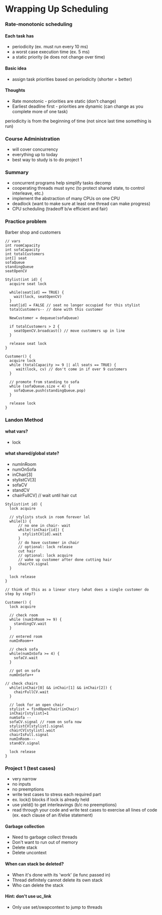 # Wrapping Up Scheduling

### Rate-monotonic scheduling

#### Each task has
* periodicity (ex. must run every 10 ms)
* a worst case execution time (ex. 5 ms)
* a static priority (ie does not change over time)

#### Basic idea
* assign task priorities based on periodicity (shorter = better)

#### Thoughts
* Rate monotonic - priorities are static (don't change)
* Earliest deadline first - priorities are dynamic (can change as you complete more of one task)

periodicity is from the beginning of time (not since last time something is run)

### Course Administration
* will cover concurrency
* everything up to today
* best way to study is to do project 1

### Summary
* concurrent programs help simplify tasks decomp
* cooperating threads must sync (to protect shared state, to control interleave, etc.)
* implement the abstraction of many CPUs on one CPU
* deadlock (want to make sure at least one thread can make progress)
* CPU scheduling (tradeoff b/w efficient and fair)

### Practice problem
Barber shop and customers

```
// vars
int roomCapacity
int sofaCapacity
int totalCustomers
int[] seat 
sofaQueue
standingQueue
seatOpenCV

Stylist(int id) {
  acquire seat lock
  
  while(seat[id] == TRUE) {
    wait(lock, seatOpenCV)
  }
  seat[id] = FALSE // seat no longer occupied for this stylist
  totalCustomers-- // done with this customer
  
  NewCustomer = dequeue(sofaQueue)
  
  if totalCustomers > 2 {
    seatOpenCV.broadcast() // move customers up in line
  }
 
  release seat lock
}

Customer() {
  acquire lock
  while (totalCapacity >= 9 || all seats == TRUE) {
     wait(lock, cv) // don't come in if over 9 customers
  }
  
  // promote from standing to sofa
  while (sofaQueue.size < 4) {
    sofaQueue.push(standingQueue.pop)
  }
  
  release lock
}

```

### Landon Method

#### what vars?
* lock

#### what shared/global state?
* numInRoom 
* numOnSofa
* inChair[3]
* stylistCV[3] 
* sofaCV
* standCV
* chairFullCV] // wait until hair cut

```
Stylist(int id) {
  lock acquire
  
  // stylists stuck in room forever lol
  while(1) {
      // no one in chair- wait
      while(!inChair[id]) {
        stylistCV[id].wait
      }
      // do have customer in chair
      // optional: lock release
      cut hair
      // optional: lock acquire
      // wake up customer after done cutting hair
      chairCV.signal
  }

  lock release
}

// think of this as a linear story (what does a single customer do step by step?)

Customer() {
  lock acquire
  
  // check room
  while (numInRoom >= 9) {
    standingCV.wait
  }
  
  // entered room
  numInRoom++
  
  // check sofa
  while(numInSofa >= 4) {
    sofaCV.wait
  }
  
  // got on sofa
  numOnSofa++

// check chairs
  while(inChair[0] && inChair[1] && inChair[2]) {
    chairFullCV.wait
  }
  
  // look for an open chair
  stylist = findOpenChair(inChair)
  inChair[stylist]=1 
  numSofa --
  sofaCV.signal // room on sofa now
  stylistCV[stylist].signal 
  chairCV[stylist].wait
  chairIsFull.signal
  numInRoom---
  standCV.signal
  
  lock release
}

```

### Project 1 (test cases)

* very narrow
* no inputs
* no preemptions 
* write test cases to stress each required part
* ex. lock() blocks if lock is already held
* use yield() to get interleavings (b/c no preemptions)
* read through your code and write test cases to exercise all lines of code (ex. each clause of an if/else statement)

#### Garbage collection
* Need to garbage collect threads
* Don't want to run out of memory
* Delete stack
* Delete uncontext

#### When can stack be deleted?
* When it's done with its 'work' (ie func passed in)
* Thread definitely cannot delete its own stack
* Who can delete the stack

#### Hint: don't use uc_link
* Only use set/swapcontext to jump to threads

